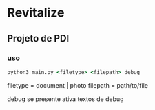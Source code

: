 # Revitalize

## Projeto de PDI

### uso
```cmd
python3 main.py <filetype> <filepath> debug
```

filetype = document | photo
filepath = path/to/file

debug se presente ativa textos de debug
